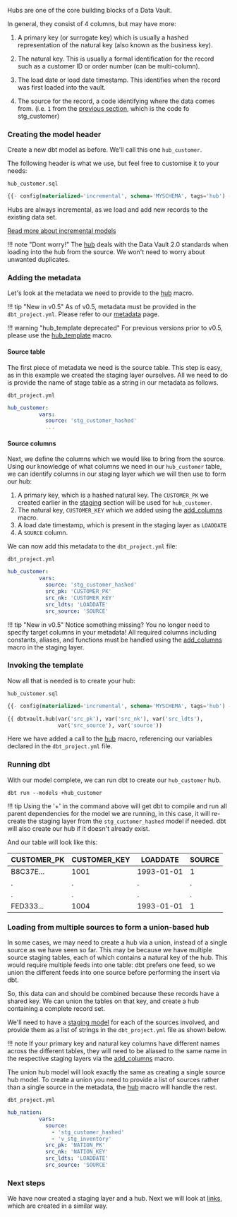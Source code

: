 Hubs are one of the core building blocks of a Data Vault. 

In general, they consist of 4 columns, but may have more: 

1. A primary key (or surrogate key) which is usually a hashed representation of the natural key (also known as the business key).

2. The natural key. This is usually a formal identification for the record such as a customer ID or 
order number (can be multi-column).

3. The load date or load date timestamp. This identifies when the record was first loaded into the vault.

4. The source for the record, a code identifying where the data comes from. 
(i.e. ```1``` from the [previous section](wt_staging.md#adding-the-footer), which is the code fo stg_customer)

### Creating the model header

Create a new dbt model as before. We'll call this one ```hub_customer```. 

The following header is what we use, but feel free to customise it to your needs:

```hub_customer.sql```
```sql
{{- config(materialized='incremental', schema='MYSCHEMA', tags='hub') -}}
```

Hubs are always incremental, as we load and add new records to the existing data set. 

[Read more about incremental models](https://docs.getdbt.com/v0.15.0/docs/configuring-incremental-models)

!!! note "Dont worry!" 
    The [hub](../macros.md#hub) deals with the Data Vault
    2.0 standards when loading into the hub from the source. We won't need to worry about unwanted duplicates.
    
### Adding the metadata

Let's look at the metadata we need to provide to the [hub](../macros.md#hub) macro.

!!! tip "New in v0.5"
    As of v0.5, metadata must be provided in the ```dbt_project.yml```. Please refer to our [metadata](../metadata.md) page.

!!! warning "hub_template deprecated"
    For previous versions prior to v0.5, please use the [hub_template](../macros.md#hub_template) macro. 
    

#### Source table

The first piece of metadata we need is the source table. This step is easy, as in this example we created the 
staging layer ourselves. All we need to do is provide the name of stage table as a string in our metadata as follows.

```dbt_project.yml```

```yaml
hub_customer:
          vars:
            source: 'stg_customer_hashed'
            ...
```

#### Source columns

Next, we define the columns which we would like to bring from the source.
Using our knowledge of what columns we need in our  ```hub_customer``` table, we can identify columns in our
staging layer which we will then use to form our hub:

1. A primary key, which is a hashed natural key. The ```CUSTOMER_PK``` we created earlier in the [staging](wt_staging.md) 
section will be used for ```hub_customer```.
2. The natural key, ```CUSTOMER_KEY``` which we added using the [add_columns](../macros.md#add_columns) macro.
3. A load date timestamp, which is present in the staging layer as ```LOADDATE``` 
4. A ```SOURCE``` column.

We can now add this metadata to the ```dbt_project.yml``` file:

```dbt_project.yml```

```yaml hl_lines="4 5 6 7"
hub_customer:
          vars:
            source: 'stg_customer_hashed'
            src_pk: 'CUSTOMER_PK'
            src_nk: 'CUSTOMER_KEY'
            src_ldts: 'LOADDATE'
            src_source: 'SOURCE'
```

!!! tip "New in v0.5"
    Notice something missing? You no longer need to specify target columns in your metadata! All required columns 
    including constants, aliases, and functions must be handled using the [add_columns](../macros.md#add_columns) macro
    in the staging layer.  

### Invoking the template 

Now all that is needed is to create your hub:

```hub_customer.sql```                                                                 
```sql hl_lines="3 4"                                                             
{{- config(materialized='incremental', schema='MYSCHEMA', tags='hub') -}}

{{ dbtvault.hub(var('src_pk'), var('src_nk'), var('src_ldts'),
                var('src_source'), var('source'))                      }}
```

Here we have added a call to the [hub](../macros.md#hub) macro, referencing our variables declared in the 
```dbt_project.yml``` file.

### Running dbt

With our model complete, we can run dbt to create our ```hub_customer``` hub.

```dbt run --models +hub_customer```

!!! tip
    Using the '+' in the command above will get dbt to compile and run all parent dependencies for the model we are 
    running, in this case, it will re-create the staging layer from the ```stg_customer_hashed``` model if needed. 
    dbt will also create our hub if it doesn't already exist.
    
And our table will look like this:

| CUSTOMER_PK  | CUSTOMER_KEY  | LOADDATE   | SOURCE       |
| ------------ | ------------ | ---------- | ------------ |
| B8C37E...    | 1001         | 1993-01-01 | 1            |
| .            | .            | .          | .            |
| .            | .            | .          | .            |
| FED333...    | 1004         | 1993-01-01 | 1            |

### Loading from multiple sources to form a union-based hub

In some cases, we may need to create a hub via a union, instead of a single source as we have seen so far.
This may be because we have multiple source staging tables, each of which contains a natural key of the hub. 
This would require multiple feeds into one table: dbt prefers one feed, 
so we union the different feeds into one source before performing the insert via dbt. 

So, this data can and should be combined because these records have a shared key. 
We can union the tables on that key, and create a hub containing a complete record set.

We'll need to have a [staging model](wt_staging.md) for each of the sources involved, 
and provide them as a list of strings in the ```dbt_project.yml``` file as shown below.

!!! note
    If your primary key and natural key columns have different names across the different
    tables, they will need to be aliased to the same name in the respective staging layers 
    via the [add_columns](../macros.md#add_columns) macro.

The union hub model will look exactly the same as creating a single source hub model. To create a union you need to 
provide a list of sources rather than a single source in the metadata, the [hub](../macros.md#hub) macro 
will handle the rest. 

```dbt_project.yml```
```yaml hl_lines="3 4 5"      
hub_nation:
          vars:
            source:
              - 'stg_customer_hashed'
              - 'v_stg_inventory'
            src_pk: 'NATION_PK'
            src_nk: 'NATION_KEY'
            src_ldts: 'LOADDATE'
            src_source: 'SOURCE'
```

### Next steps

We have now created a staging layer and a hub. Next we will look at [links](wt_links.md), which are created in a similar way.